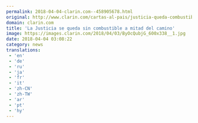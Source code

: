 ```yaml
---
permalink: 2018-04-04-clarin.com--458905678.html
original: http://www.clarin.com/cartas-al-pais/justicia-queda-combustible-mitad-camino_0_H1JPzdZjf.html
domain: clarin.com
title: 'La Justicia se queda sin combustible a mitad del camino'
image: https://images.clarin.com/2018/04/03/ByOcQubjG_600x338__1.jpg
date: 2018-04-04 03:08:22
category: news
translations: 
 - 'en'
 - 'de'
 - 'ru'
 - 'ja'
 - 'fr'
 - 'it'
 - 'zh-CN'
 - 'zh-TW'
 - 'ar'
 - 'pt'
 - 'hy'
---
```


